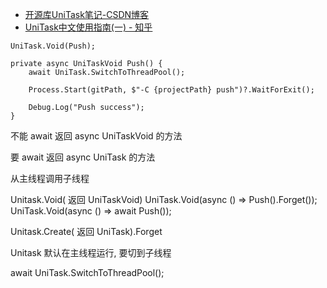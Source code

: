 - [开源库UniTask笔记-CSDN博客](https://blog.csdn.net/sinat_34014668/article/details/127602629)
- [UniTask中文使用指南(一) - 知乎](https://zhuanlan.zhihu.com/p/572670728)


```
UniTask.Void(Push);

private async UniTaskVoid Push() {  
    await UniTask.SwitchToThreadPool();  

    Process.Start(gitPath, $"-C {projectPath} push")?.WaitForExit();  
  
    Debug.Log("Push success");  
}
```

不能  await  返回 async UniTaskVoid 的方法

要 await 返回 async UniTask 的方法

从主线程调用子线程

Unitask.Void( 返回 UniTaskVoid)
UniTask.Void(async () => Push().Forget());
UniTask.Void(async () => await Push());

Unitask.Create( 返回 UniTask).Forget

Unitask 默认在主线程运行, 要切到子线程

await UniTask.SwitchToThreadPool(); 